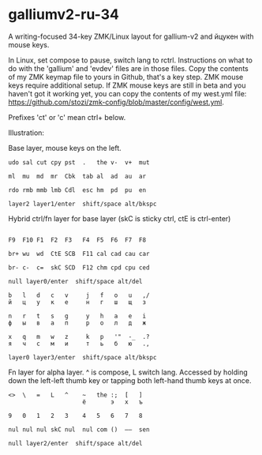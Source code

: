 # galliumv2-ru-34
A writing-focused 34-key ZMK/Linux layout for gallium-v2 and йцукен with mouse keys.

In Linux, set compose to pause, switch lang to rctrl.
Instructions on what to do with the 'gallium' and 'evdev' files are in those files. Copy the contents of my ZMK keymap file to yours in Github, that's a key step. ZMK mouse keys require additional setup. If ZMK mouse keys are still in beta and you haven't got it working yet, you can copy the contents of my west.yml file: https://github.com/stozi/zmk-config/blob/master/config/west.yml.


Prefixes 'ct' or 'c' mean ctrl+ below.

Illustration:

Base layer, mouse keys on the left.

```
udo sal cut cpy pst  .   the v-  v+  mut

ml  mu  md  mr  Cbk  tab al  ad  au  ar

rdo rmb mmb lmb Cdl  esc hm  pd  pu  en

layer2 layer1/enter  shift/space alt/bkspc   
```               

Hybrid ctrl/fn layer for base layer (skC is sticky ctrl, ctE is ctrl-enter)

```

F9  F10 F1  F2  F3   F4  F5  F6  F7  F8

br+ wu  wd  CtE SCB  F11 cal cad cau car

br- c-  c=  skC SCD  F12 chm cpd cpu ced

null layer0/enter  shift/space alt/del   
```

```
b   l   d   c   v     j   f   o   u   ,/
й   ц   у   к   е     н   г   ш   щ   з

n   r   t   s   g     y   h   a   e   i
ф   ы   в   а   п     р   о   л   д   ж

x   q   m   w   z     k   p   '"  -_  .?
я   ч   с   м   и     т   ь   б   ю   .,

layer0 layer3/enter  shift/space alt/bkspc   
```

Fn layer for alpha layer. ^ is compose, L switch lang. Accessed by holding down the left-left thumb key or tapping both left-hand thumb keys at once.

```
<>  \   =   L   ^    ~   the :;  [   ] 
                     ё       э   х   ъ

9   0   1   2   3    4   5   6   7   8

nul nul nul skC nul  nul com ()  –—  sen

null layer2/enter  shift/space alt/del   
```
